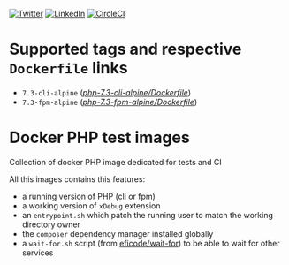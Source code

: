 [![Twitter](https://img.shields.io/badge/Twitter-%40jeckel4-blue.svg)](https://twitter.com/jeckel4) [![LinkedIn](https://img.shields.io/badge/LinkedIn-Julien%20Mercier-blue.svg)](https://www.linkedin.com/in/jeckel/) [![CircleCI](https://circleci.com/gh/jeckel/docker-php-test.svg?style=svg)](https://circleci.com/gh/jeckel/docker-php-test)

# Supported tags and respective `Dockerfile` links

- `7.3-cli-alpine` (*[php-7.3-cli-alpine/Dockerfile](https://github.com/jeckel/docker-php-test/blob/master/php-7.3-cli-alpine/Dockerfile)*)
- `7.3-fpm-alpine` (*[php-7.3-fpm-alpine/Dockerfile](https://github.com/jeckel/docker-php-test/blob/master/php-7.3-fpm-alpine/Dockerfile)*)

# Docker PHP test images
Collection of docker PHP image dedicated for tests and CI

All this images contains this features:
- a running version of PHP (cli or fpm)
- a working version of `xDebug` extension
- an `entrypoint.sh` which patch the running user to match the working directory owner
- the `composer` dependency manager installed globally
- a `wait-for.sh` script (from [eficode/wait-for](https://github.com/eficode/wait-for)) to be able to wait for other services

